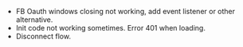 - FB Oauth windows closing not working, add event listener or other alternative.
- Init code not working sometimes. Error 401 when loading.
- Disconnect flow.
